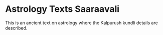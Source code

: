 # Astrology Texts Saaraavali

This is an ancient text on astrology where the Kalpurush kundli details are described.
